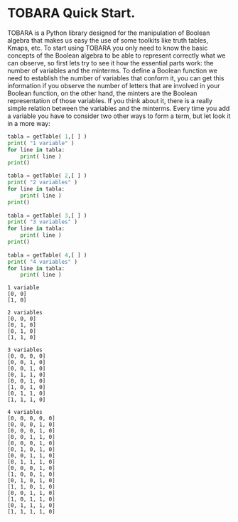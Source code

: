 # TOBARA Quick Start.

TOBARA is a Python library designed for the manipulation of Boolean algebra that makes us easy the use of some toolkits like truth tables, Kmaps, etc. To start using TOBARA you only need to know the basic concepts of the Boolean algebra to be able to represent correctly what we can observe, so first lets try to see it how the essential parts work: the number of variables and the minterms.
To define a Boolean function we need to establish the number of variables that conform it, you can get this information if you observe the number of letters that are involved in your Boolean function, on the other hand, the minters are the Boolean representation of those variables.
If you think about it, there is a really simple relation between the variables and the minterms. Every time you add a variable you have to consider two other ways to form a term, but let look it in a more way: 



```python
tabla = getTable( 1,[ ] )
print( "1 variable" )
for line in tabla:
    print( line )
print()

tabla = getTable( 2,[ ] )
print( "2 variables" )
for line in tabla:
    print( line )
print()
    
tabla = getTable( 3,[ ] )
print( "3 variables" )
for line in tabla:
    print( line )
print()
    
tabla = getTable( 4,[ ] )
print( "4 variables" )
for line in tabla:
    print( line )
```

    1 variable
    [0, 0]
    [1, 0]
    
    2 variables
    [0, 0, 0]
    [0, 1, 0]
    [0, 1, 0]
    [1, 1, 0]
    
    3 variables
    [0, 0, 0, 0]
    [0, 0, 1, 0]
    [0, 0, 1, 0]
    [0, 1, 1, 0]
    [0, 0, 1, 0]
    [1, 0, 1, 0]
    [0, 1, 1, 0]
    [1, 1, 1, 0]
    
    4 variables
    [0, 0, 0, 0, 0]
    [0, 0, 0, 1, 0]
    [0, 0, 0, 1, 0]
    [0, 0, 1, 1, 0]
    [0, 0, 0, 1, 0]
    [0, 1, 0, 1, 0]
    [0, 0, 1, 1, 0]
    [0, 1, 1, 1, 0]
    [0, 0, 0, 1, 0]
    [1, 0, 0, 1, 0]
    [0, 1, 0, 1, 0]
    [1, 1, 0, 1, 0]
    [0, 0, 1, 1, 0]
    [1, 0, 1, 1, 0]
    [0, 1, 1, 1, 0]
    [1, 1, 1, 1, 0]
    
